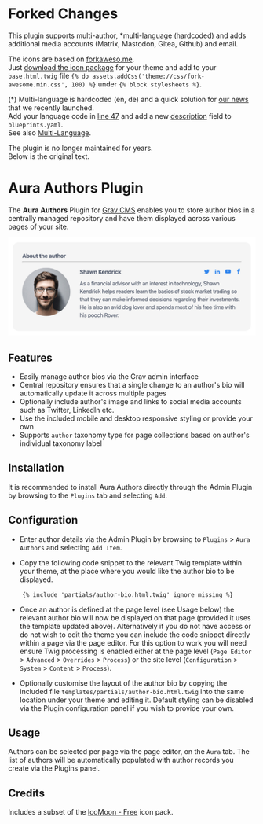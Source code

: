 # Forked Changes
This plugin supports multi-author, *multi-language (hardcoded) and adds additional media accounts (Matrix, Mastodon, Gitea, Github) and email.

The icons are based on [forkaweso.me](https://forkaweso.me/Fork-Awesome/icons/).  
Just [download the icon package](https://forkaweso.me/Fork-Awesome/get-started/) for your theme and add to your `base.html.twig` file `{% do assets.addCss('theme://css/fork-awesome.min.css', 100) %}` under `{% block stylesheets %}`.

(*) Multi-language is hardcoded (en, de) and a quick solution for [our news](https://techsaviours.org/news/) that we recently launched.  
Add your language code in [line 47](https://github.com/TECH-SAVIOURS-ORG/grav-plugin-aura-authors/blob/6c66baf37fe8a6f75d86c033fc5e9dbd54787033/templates/partials/author-bio.html.twig#L47) and add a new [description](https://github.com/TECH-SAVIOURS-ORG/grav-plugin-aura-authors/blob/6c66baf37fe8a6f75d86c033fc5e9dbd54787033/blueprints.yaml#L64-L71) field to `blueprints.yaml`.  
See also [Multi-Language](https://learn.getgrav.org/17/content/multi-language).

The plugin is no longer maintained for years.  
Below is the original text.

# Aura Authors Plugin

The **Aura Authors** Plugin for [Grav CMS](https://github.com/getgrav/grav) enables you to store author bios in a centrally managed repository and have them displayed across various pages of your site.

![Aura Authors Plugin for Grav - Demo](assets/demo.jpg)

## Features

* Easily manage author bios via the Grav admin interface
* Central repository ensures that a single change to an author's bio will automatically update it across multiple pages
* Optionally include author's image and links to social media accounts such as Twitter, LinkedIn etc.
* Use the included mobile and desktop responsive styling or provide your own
* Supports `author` taxonomy type for page collections based on author's individual taxonomy label

## Installation

It is recommended to install Aura Authors directly through the Admin Plugin by browsing to the `Plugins` tab and selecting `Add`.

## Configuration

* Enter author details via the Admin Plugin by browsing to `Plugins` > `Aura Authors` and selecting `Add Item`.

* Copy the following code snippet to the relevant Twig template within your theme, at the place where you would like the author bio to be displayed.

```
    {% include 'partials/author-bio.html.twig' ignore missing %}
```

* Once an author is defined at the page level (see Usage below) the relevant author bio will now be displayed on that page (provided it uses the template updated above). Alternatively if you do not have access or do not wish to edit the theme you can include the code snippet directly within a page via the page editor. For this option to work you will need ensure Twig processing is enabled either at the page level (`Page Editor` > `Advanced` > `Overrides` > `Process`) or the site level (`Configuration` > `System` > `Content` > `Process`).

* Optionally customise the layout of the author bio by copying the included file `templates/partials/author-bio.html.twig` into the same location under your theme and editing it. Default styling can be disabled via the Plugin configuration panel if you wish to provide your own.

## Usage

Authors can be selected per page via the page editor, on the `Aura` tab. The list of authors will be automatically populated with author records you create via the Plugins panel.

## Credits

Includes a subset of the [IcoMoon - Free](https://icomoon.io/#icons-icomoon) icon pack.